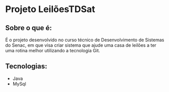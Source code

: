 # Projeto LeilõesTDSat 

## Sobre o que é:
É o projeto desenvolvido no curso técnico de Desenvolvimento de Sistemas do Senac, em que visa criar sistema que ajude uma casa de leilões a ter uma rotina melhor utilizando a tecnologia Git.

## Tecnologias:
- Java
- MySql

